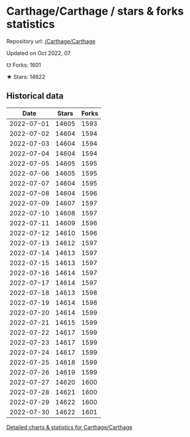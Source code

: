 # Carthage/Carthage / stars & forks statistics

Repository url: [/Carthage/Carthage](https://github.com/Carthage/Carthage)

Updated on Oct 2022, 07

☋ Forks: 1601

★ Stars: 14622

## Historical data
| Date | Stars | Forks |
|------|-------|-------|
| 2022-07-01 | 14605 | 1593 | 
| 2022-07-02 | 14604 | 1594 | 
| 2022-07-03 | 14604 | 1594 | 
| 2022-07-04 | 14604 | 1594 | 
| 2022-07-05 | 14605 | 1595 | 
| 2022-07-06 | 14605 | 1595 | 
| 2022-07-07 | 14604 | 1595 | 
| 2022-07-08 | 14604 | 1596 | 
| 2022-07-09 | 14607 | 1597 | 
| 2022-07-10 | 14608 | 1597 | 
| 2022-07-11 | 14609 | 1596 | 
| 2022-07-12 | 14610 | 1596 | 
| 2022-07-13 | 14612 | 1597 | 
| 2022-07-14 | 14613 | 1597 | 
| 2022-07-15 | 14613 | 1597 | 
| 2022-07-16 | 14614 | 1597 | 
| 2022-07-17 | 14614 | 1597 | 
| 2022-07-18 | 14613 | 1598 | 
| 2022-07-19 | 14614 | 1598 | 
| 2022-07-20 | 14614 | 1599 | 
| 2022-07-21 | 14615 | 1599 | 
| 2022-07-22 | 14617 | 1599 | 
| 2022-07-23 | 14617 | 1599 | 
| 2022-07-24 | 14617 | 1599 | 
| 2022-07-25 | 14618 | 1599 | 
| 2022-07-26 | 14619 | 1599 | 
| 2022-07-27 | 14620 | 1600 | 
| 2022-07-28 | 14621 | 1600 | 
| 2022-07-29 | 14622 | 1600 | 
| 2022-07-30 | 14622 | 1601 | 


[Detailed charts & statistics for Carthage/Carthage](https://reviewgithub.com/rep/Carthage/Carthage)

